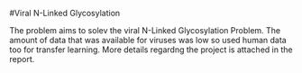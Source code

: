 #Viral N-Linked Glycosylation

The problem aims to solev the viral N-Linked Glycosylation Problem. The amount of data that was available for viruses was low so used human data too for transfer learning. More details regardng the project is attached in the report.
